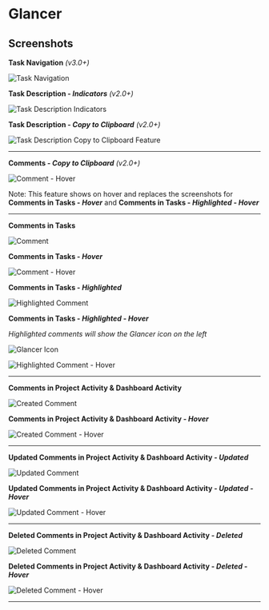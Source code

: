 # Glancer

## Screenshots

**Task Navigation** _(v3.0+)_  

![Task Navigation](../master/Screenshots/screenshot-task-navigation.png "Task Navigation Buttons")

**Task Description - _Indicators_** _(v2.0+)_  

![Task Description Indicators](../master/Screenshots/screenshot-task-description-indicators.png "Task Description Indicators")

**Task Description - _Copy to Clipboard_** _(v2.0+)_  

![Task Description Copy to Clipboard Feature](../master/Screenshots/screenshot-description-copy-clipboard.png "Task Description Copy to Clipboard Feature")

---

**Comments - _Copy to Clipboard_** _(v2.0+)_  

![Comment - Hover](../master/Screenshots/screenshot-comment-copy-clipboard.png "Comment - Hover")

Note: This feature shows on hover and replaces the screenshots for **Comments in Tasks - _Hover_** and **Comments in Tasks - _Highlighted_ - _Hover_**  

---

**Comments in Tasks**  

![Comment](../master/Screenshots/screenshot-comment.png "Comment")

**Comments in Tasks - _Hover_**  

![Comment - Hover](../master/Screenshots/screenshot-comment-hover.png "Comment - Hover")

**Comments in Tasks - _Highlighted_**  

![Highlighted Comment](../master/Screenshots/screenshot-comment-highlighted.png "Highlighted Comment")

**Comments in Tasks - _Highlighted_ - _Hover_**  

_Highlighted comments will show the Glancer icon on the left_  

![Glancer Icon](../master/Screenshots/glancer-icon-full-width.png)

![Highlighted Comment - Hover](../master/Screenshots/screenshot-comment-highlighted-hover.png "Highlighted Comment - Hover")

---

**Comments in Project Activity & Dashboard Activity**  

![Created Comment](../master/Screenshots/screenshot-comment-activity-created.png "Created Comment")

**Comments in Project Activity & Dashboard Activity - _Hover_**  

![Created Comment - Hover](../master/Screenshots/screenshot-comment-activity-created-hover.png "Created Comment - Hover")

---

**Updated Comments in Project Activity & Dashboard Activity - _Updated_**  

![Updated Comment](../master/Screenshots/screenshot-comment-activity-updated.png "Updated Comment")

**Updated Comments in Project Activity & Dashboard Activity - _Updated_ - _Hover_**  

![Updated Comment - Hover](../master/Screenshots/screenshot-comment-activity-updated-hover.png "Updated Comment - Hover")

---

**Deleted Comments in Project Activity & Dashboard Activity - _Deleted_**  

![Deleted Comment](../master/Screenshots/screenshot-comment-activity-deleted.png "Deleted Comment")

**Deleted Comments in Project Activity & Dashboard Activity - _Deleted_ - _Hover_**  

![Deleted Comment - Hover](../master/Screenshots/screenshot-comment-activity-deleted-hover.png "Deleted Comment - Hover")

---
